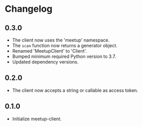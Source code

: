 # Changelog

## 0.3.0

- The client now uses the 'meetup' namespace.
- The `scan` function now returns a generator object.
- Renamed 'MeetupClient'  to 'Client'.
- Bumped minimum required Python version to 3.7.
- Updated dependency versions.

## 0.2.0

- The client now accepts a string or callable as access token.

## 0.1.0

- Initialize meetup-client.
